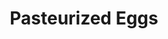 ---
layout: recipe
title: "Pasteurized Eggs"
imagecredit: https://recipes.anovaculinary.com/recipe/pasteurized-eggs-68
image: sous-vide-pasteurized-eggs.png
cooktime: PT1h15m

ingredients:
- 6 to 12 Eggs

directions:
- Set your Anova Sous Vide Precision Cooker to 135ºF / 57.2ºC.
- Mark the eggs to be pasteurized with a P or some other moniker with a water proof marker.
- Gently drop the eggs, in their shells (not vacuum sealed), into the bath to cook for 1 hour 15 minutes.
- Remove the eggs, quick chill them submerged in ice water for 20 to 30 minutes and refrigerate.
---